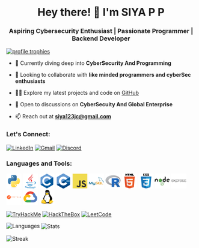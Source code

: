 <h1 align="center">Hey there! 👋 I'm SIYA P P</h1>
<h3 align="center">Aspiring Cybersecurity Enthusiast | Passionate Programmer | Backend Developer</h3>
<p align="left"> <a href="https://github.com/ryo-ma/github-profile-trophy"><img src="https://github-profile-trophy.vercel.app/?username=Alchemist501" alt="profile trophies" /></a> </p>

- 🔭 Currently diving deep into **CyberSecurity And Programming**

- 👯 Looking to collaborate with **like minded programmers and cyberSec enthusiasts**

- 👨‍💻 Explore my latest projects and code on [GitHub](https://github.com/Alchemist501)

- 💬 Open to discussions on **CyberSecuity And Global Enterprise**

- 📫 Reach out at **siya123jc@gmail.com**
<h3 align="left">Let's Connect:</h3>
<p align="left">
    <a href="https://linkedin.com/in/Alchemist501" target="blank"><img align="center" src="https://raw.githubusercontent.com/rahuldkjain/github-profile-readme-generator/master/src/images/icons/Social/linked-in-alt.svg" alt="LinkedIn" height="30" width="40" /></a>
    <a href="mailto:siya123jc@gmail.com" target="blank"><img align="center" src="https://img.icons8.com/color/48/000000/gmail.png" alt="Gmail" height="40" width="auto" /></a>
    <a href="https://discordapp.com/users/unknownsoul9883" target="_blank"><img align="center" src="https://img.icons8.com/color/48/000000/discord-logo.png" alt="Discord" height="40" width="auto" /></a>
<!--     <a href="https://t.me/Lumin_saturn_123" target="_blank"><img align="center" src="https://img.icons8.com/fluency/48/000000/telegram-app.png" alt="Telegram" height="40" width="auto" /></a> -->
</p>
<h3 align="left">Languages and Tools:</h3>
<p align="left">
    <a href="https://www.python.org" target="_blank"><img src="https://raw.githubusercontent.com/devicons/devicon/master/icons/python/python-original.svg" alt="python" width="40" height="40"/></a>
    <a href="https://www.java.com/en/" target="_blank"><img src="https://raw.githubusercontent.com/devicons/devicon/master/icons/java/java-original.svg" alt="java" width="40" height="40"/></a>
    <a href="https://www.w3schools.com/c/" target="_blank"><img src="https://raw.githubusercontent.com/devicons/devicon/master/icons/c/c-original.svg" alt="c" width="40" height="40"/></a>
    <a href="https://www.w3schools.com/cpp/" target="_blank"><img src="https://raw.githubusercontent.com/devicons/devicon/master/icons/cplusplus/cplusplus-original.svg" alt="cplusplus" width="40" height="40"/></a>
    <a href="https://developer.mozilla.org/en-US/docs/Web/JavaScript" target="_blank"><img src="https://raw.githubusercontent.com/devicons/devicon/master/icons/javascript/javascript-original.svg" alt="javascript" width="40" height="40"/></a>
    <a href="https://www.mysql.com/" target="_blank"><img src="https://raw.githubusercontent.com/devicons/devicon/master/icons/mysql/mysql-original-wordmark.svg" alt="mysql" width="40" height="40"/></a>
    <a href="https://www.r-project.org/" target="_blank"><img src="https://raw.githubusercontent.com/devicons/devicon/master/icons/r/r-original.svg" alt="r" width="40" height="40"/></a>
    <a href="https://www.w3.org/html/" target="_blank"><img src="https://raw.githubusercontent.com/devicons/devicon/master/icons/html5/html5-original-wordmark.svg" alt="html5" width="40" height="40"/></a>
    <a href="https://www.w3schools.com/css/" target="_blank"><img src="https://raw.githubusercontent.com/devicons/devicon/master/icons/css3/css3-original-wordmark.svg" alt="css3" width="40" height="40"/></a>
    <a href="https://nodejs.org" target="_blank"><img src="https://raw.githubusercontent.com/devicons/devicon/master/icons/nodejs/nodejs-original-wordmark.svg" alt="nodejs" width="40" height="40"/></a>
    <a href="https://expressjs.com" target="_blank"><img src="https://raw.githubusercontent.com/devicons/devicon/master/icons/express/express-original-wordmark.svg" alt="express" width="40" height="40"/></a>
    <a href="https://www.postman.com/" target="_blank"><img src="https://raw.githubusercontent.com/devicons/devicon/master/icons/postman/postman-original-wordmark.svg" alt="postman" width="40" height="40"/></a>
    <a href="https://cloud.google.com/" target="_blank"><img src="https://raw.githubusercontent.com/devicons/devicon/master/icons/googlecloud/googlecloud-original.svg" alt="googlecloud" width="40" height="40"/></a>
    <a href="https://www.linux.org/" target="_blank"><img src="https://raw.githubusercontent.com/devicons/devicon/master/icons/linux/linux-original.svg" alt="linux" width="40" height="40"/></a>
</p>
<p align="left">
    <a href="https://tryhackme.com/p/HoloCrypt" target="_blank"><img src="https://tryhackme-badges.s3.amazonaws.com/HoloCrypt.png" alt="TryHackMe"></a>
    <a href="https://app.hackthebox.com/profile/2005354" target="_blank"><img src="https://www.hackthebox.eu/badge/image/2005354" alt="HackTheBox"></a>
    <a href="https://leetcode.com/u/Cipherninja/" target="_blank"><img src="https://leetcard.jacoblin.cool/Cipherninja" alt="LeetCode"></a>
</p>
<p><img align="left" src="https://github-readme-stats.vercel.app/api/top-langs?username=Alchemist501&show_icons=true&locale=en&layout=compact" alt="Languages" /></p>

<p>&nbsp;<img align="center" src="https://github-readme-stats.vercel.app/api?username=Alchemist501&show_icons=true&locale=en" alt="Stats" /></p>

<p><img align="center" src="https://github-readme-streak-stats.herokuapp.com/?user=Alchemist501&" alt="Streak" /></p>
